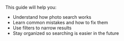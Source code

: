 This guide will help you:
- Understand how photo search works  
- Learn common mistakes and how to fix them  
- Use filters to narrow results  
- Stay organized so searching is easier in the future  

